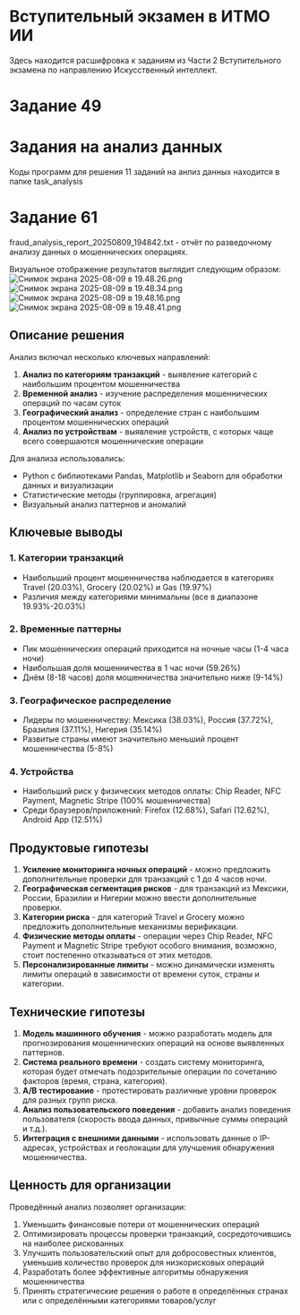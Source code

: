 # Вступительный экзамен в ИТМО ИИ
Здесь находится расшифровка к заданиям из Части 2 Вступительного экзамена по направлению Искусственный интеллект.
# Задание 49

# Задания на анализ данных
Коды программ для решения 11 заданий на анлиз данных находится в папке task_analysis

# Задание 61
fraud_analysis_report_20250809_194842.txt - отчёт по разведочному анализу данных о мошеннических операциях.

Визуальное отображение результатов выглядит следующим образом:
![Снимок экрана 2025-08-09 в 19.48.26.png](..%2F..%2F..%2FDesktop%2F%D0%A1%D0%BD%D0%B8%D0%BC%D0%BE%D0%BA%20%D1%8D%D0%BA%D1%80%D0%B0%D0%BD%D0%B0%202025-08-09%20%D0%B2%2019.48.26.png)
![Снимок экрана 2025-08-09 в 19.48.34.png](..%2F..%2F..%2FDesktop%2F%D0%A1%D0%BD%D0%B8%D0%BC%D0%BE%D0%BA%20%D1%8D%D0%BA%D1%80%D0%B0%D0%BD%D0%B0%202025-08-09%20%D0%B2%2019.48.34.png)
![Снимок экрана 2025-08-09 в 19.48.16.png](..%2F..%2F..%2FDesktop%2F%D0%A1%D0%BD%D0%B8%D0%BC%D0%BE%D0%BA%20%D1%8D%D0%BA%D1%80%D0%B0%D0%BD%D0%B0%202025-08-09%20%D0%B2%2019.48.16.png)
![Снимок экрана 2025-08-09 в 19.48.41.png](..%2F..%2F..%2FDesktop%2F%D0%A1%D0%BD%D0%B8%D0%BC%D0%BE%D0%BA%20%D1%8D%D0%BA%D1%80%D0%B0%D0%BD%D0%B0%202025-08-09%20%D0%B2%2019.48.41.png)
## Описание решения

Анализ включал несколько ключевых направлений:
1. **Анализ по категориям транзакций** - выявление категорий с наибольшим процентом мошенничества
2. **Временной анализ** - изучение распределения мошеннических операций по часам суток
3. **Географический анализ** - определение стран с наибольшим процентом мошеннических операций
4. **Анализ по устройствам** - выявление устройств, с которых чаще всего совершаются мошеннические операции

Для анализа использовались:
- Python с библиотеками Pandas, Matplotlib и Seaborn для обработки данных и визуализации
- Статистические методы (группировка, агрегация)
- Визуальный анализ паттернов и аномалий

## Ключевые выводы
### 1. Категории транзакций
- Наибольший процент мошенничества наблюдается в категориях Travel (20.03%), Grocery (20.02%) и Gas (19.97%)
- Различия между категориями минимальны (все в диапазоне 19.93%-20.03%)

### 2. Временные паттерны
- Пик мошеннических операций приходится на ночные часы (1-4 часа ночи)
- Наибольшая доля мошенничества в 1 час ночи (59.26%)
- Днём (8-18 часов) доля мошенничества значительно ниже (9-14%)

### 3. Географическое распределение
- Лидеры по мошенничеству: Мексика (38.03%), Россия (37.72%), Бразилия (37.11%), Нигерия (35.14%)
- Развитые страны имеют значительно меньший процент мошенничества (5-8%)

### 4. Устройства
- Наибольший риск у физических методов оплаты: Chip Reader, NFC Payment, Magnetic Stripe (100% мошенничества)
- Среди браузеров/приложений: Firefox (12.68%), Safari (12.62%), Android App (12.51%)

## Продуктовые гипотезы
1. **Усиление мониторинга ночных операций** - можно предложить дополнительные проверки для транзакций с 1 до 4 часов ночи.
2. **Географическая сегментация рисков** - для транзакций из Мексики, России, Бразилии и Нигерии можно ввести дополнительные проверки.
3. **Категории риска** - для категорий Travel и Grocery можно предложить дополнительные механизмы верификации.
4. **Физические методы оплаты** - операции через Chip Reader, NFC Payment и Magnetic Stripe требуют особого внимания, возможно, стоит постепенно отказываться от этих методов.
5. **Персонализированные лимиты** - можно динамически изменять лимиты операций в зависимости от времени суток, страны и категории.

## Технические гипотезы
1. **Модель машинного обучения** - можно разработать модель для прогнозирования мошеннических операций на основе выявленных паттернов.
2. **Система реального времени** - создать систему мониторинга, которая будет отмечать подозрительные операции по сочетанию факторов (время, страна, категория).
3. **А/B тестирование** - протестировать различные уровни проверок для разных групп риска.
4. **Анализ пользовательского поведения** - добавить анализ поведения пользователя (скорость ввода данных, привычные суммы операций и т.д.).
5. **Интеграция с внешними данными** - использовать данные о IP-адресах, устройствах и геолокации для улучшения обнаружения мошенничества.

## Ценность для организации
Проведённый анализ позволяет организации:
1. Уменьшить финансовые потери от мошеннических операций
2. Оптимизировать процессы проверки транзакций, сосредоточившись на наиболее рискованных
3. Улучшить пользовательский опыт для добросовестных клиентов, уменьшив количество проверок для низкорисковых операций
4. Разработать более эффективные алгоритмы обнаружения мошенничества
5. Принять стратегические решения о работе в определённых странах или с определёнными категориями товаров/услуг
